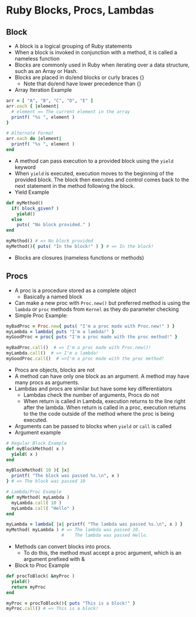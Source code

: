 # Ruby Blocks, Procs, Lambdas

## Block
* A block is a logical grouping of Ruby statements
* When a block is invoked in conjunction with a method, it is called a nameless function
* Blocks are commonly used in Ruby when iterating over a data structure, such as an Array or Hash.
* Blocks are placed in do/end blocks or curly braces {}
  * Note that do/end have lower precedence than {}
* Array Iteration Example
```ruby
arr = [ "A", "B", "C", "D", "E" ]
arr.each { |element|
  # element == The current element in the array
  printf( "%s ", element )  
}

# Alternate Format
arr.each do |element|
  printf( "%s ", element )
end
```

* A method can pass execution to a provided block using the `yield` keyword
* When `yield` is executed, execution moves to the beginning of the provided block. The block then executes and control comes back to the next statement in the method following the block.
* Yield Example
```ruby
def myMethod()
  if( block_given? )
    yield()
  else
    puts( "No block provided." )
end

myMethod() # => No block provided
myMethod(){ puts( "In the block!" ) } # => In the block!
```

* Blocks are closures (nameless functions or methods)

## Procs
* A proc is a procedure stored as a complete object
  * Basically a named block
* Can make a new proc with `Proc.new()` but preferred method is using the `lambda` or `proc` methods from `Kernel` as they do parameter checking
* Simple Proc Example:
```ruby
myBadProc = Proc.new{ puts( "I'm a proc made with Proc.new!" ) }
myLambda = lambda{ puts "I'm a lambda!" }
myGoodProc = proc{ puts "I'm a proc made with the proc method!" }

myBadProc.call()  # => I'm a proc made with Proc.new()!
myLambda.call()  # => I'm a lambda!
myGoodProc.call()  # =>I'm a proc made with the proc method!
```
* Procs are objects, blocks are not
* A method can have only one block as an argument. A method may have many procs as arguments.
* Lambdas and procs are similar but have some key differentiators
  * Lambdas check the number of arguments, Procs do not
  * When return is called in Lambda, execution returns to the line right after the lambda. When return is called in a proc, execution returns to the the code outside of the method where the proc is being executed.
* Arguments can be passed to blocks when `yield` or `call` is called
* Argument example
```ruby
# Regular Block Example
def myBlockMethod( x )
  yield( x )
end

myBlockMethod( 10 ){ |x|
  printf( "The block was passed %s.\n", x )
} # => The block was passed 10

# Lambda/Proc Example
def myMethod( myLambda )
  myLambda.call( 10 )
  myLambda.call( "Hello" )
end

myLambda = lambda{ |x| printf( "The lambda was passed %s.\n", x ) }
myMethod( myLambda ) # => The lambda was passed 10.
                     #    The lambda was passed Hello.
```
* Methods can convert blocks into procs.
  * To do this, the method must accept a proc argument, which is an argument prefixed with &
* Block to Proc Example
```ruby
def procToBlock( &myProc )
  yield()
  return myProc
end

myProc = procToBlock(){ puts "This is a block!" }
myProc.call() # => This is a block!
```
